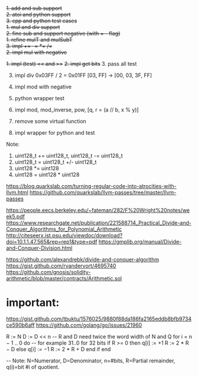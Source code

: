 ##

~~1. add and sub support~~  
~~2. atoi and python support~~  
~~3. cpp and python test cases~~  
~~1. mul and div support~~  
~~2. fine sub and support negative (with + - flag)~~  
~~1. refine mulT and mulSubT~~  
~~3. impl += -= *= /=~~  
~~2. impl mul with negative~~ 



~~1. impl (test) << and >>~~
~~2. impl get bits~~
3. pass all test

3. impl div
    0x03FF / 2 = 0x01FF
    [03, FF] -> [00, 03, 3F, FF]

4. impl mod with negative
5. python wrapper test
6. impl mod, mod_inverse, pow, [q, r = (a // b, x % y)]
7. remove some virtual function
8. impl wrapper for python and test


Note:
1. uint128_t += uint128_t, uint128_t -= uint128_t
2. uint128_t = uint128_t +/- uint128_t
3. uint128 *= uint128
4. uint128 = uint128 * uint128


https://blog.quarkslab.com/turning-regular-code-into-atrocities-with-llvm.html
https://github.com/quarkslab/llvm-passes/tree/master/llvm-passes

https://people.eecs.berkeley.edu/~fateman/282/F%20Wright%20notes/week5.pdf
https://www.researchgate.net/publication/221588714_Practical_Divide-and-Conquer_Algorithms_for_Polynomial_Arithmetic
http://citeseerx.ist.psu.edu/viewdoc/download?doi=10.1.1.47.565&rep=rep1&type=pdf
https://gmplib.org/manual/Divide-and-Conquer-Division.html

https://github.com/alexandrebk/divide-and-conquer-algorithm
https://gist.github.com/rvandervort/4695740
https://github.com/gnosis/solidity-arithmetic/blob/master/contracts/Arithmetic.sol

# important:
https://gist.github.com/tbuktu/1576025/9880f88da186fa2165eddb8bfb9734ce590b6aff
https://github.com/golang/go/issues/21960




R := N
D := D << n            -- R and D need twice the word width of N and Q
for i = n − 1 .. 0 do  -- for example 31..0 for 32 bits
  if R >= 0 then
    q[i] := +1
    R := 2 * R − D
  else
    q[i] := −1
    R := 2 * R + D
  end if
end
 
-- Note: N=Numerator, D=Denominator, n=#bits, R=Partial remainder, q(i)=bit #i of quotient.
